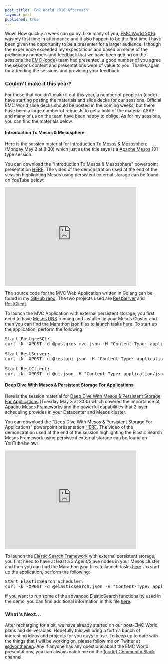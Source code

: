 ```yaml
---
post_title: 'EMC World 2016 Aftermath'
layout: post
published: true
---
```

Wow! How quickly a week can go by. Like many of you, [EMC World 2016](http://www.emcworld.com/index.htm) was my first time in attendance and it also happen to be the first time I have been given the opportunity to be a presenter for a larger audience. I though the experience exceeded my expectations and based on some of the preliminary numbers and feedback that we have been getting on the sessions the [EMC {code}](http://emccode.com/) team had presented, a good number of you agree the sessions content and presentations were of value to you. Thanks again for attending the sessions and providing your feedback.

### Couldn't make it this year?

For those that couldn't make it out this year, a number of people in {code} have starting posting the materials and slide decks for our sessions. Official EMC World slide decks should be posted in the coming weeks, but there have been a large number of requests to get a hold of the material ASAP and many of us on the team have been happy to oblige. As for my sessions, you can find the materials below.

#### Introduction To Mesos & Mesosphere

Here is the session material for [Introduction To Mesos & Mesosphere](https://www.emcworldonline.com/2016/connect/sessionDetail.ww?SESSION_ID=2714) (Monday May 2 at 8:30) which just as the title says is a [Apache Mesos](http://mesos.apache.org/) 101 type session.

You can download the "Introduction To Mesos & Mesosphere" powerpoint presentation [HERE](https://github.com/dvonthenen/proposals/raw/master/2016_EMCW/code.08%20Introduction%20to%20Mesos%20and%20Mesosphere.pptx). The video of the demonstration used at the end of the session highlighting Mesos using persistent external storage can be found on YouTube below:

<iframe width="420" height="315" src="https://www.youtube.com/embed/W353f2YVK9Y" frameborder="0" allowfullscreen></iframe>

The source code for the MVC Web Application written in Golang can be found in my [GitHub repo](https://github.com/dvonthenen/goprojects). The two projects used are [RestServer](https://github.com/dvonthenen/goprojects/tree/master/src/restserver) and [RestClient](https://github.com/dvonthenen/goprojects/tree/master/src/restclient).

To launch the MVC Application with external persistent storage, you first need to have [Mesos DNS](http://mesosphere.github.io/mesos-dns/) running and installed in your Mesos Cluster and then you can find the Marathon json files to launch tasks [here](https://github.com/dvonthenen/junkyard/tree/master/mesos/EMCW2016). To start up the application, perform the following:

<pre>
Start PostgreSQL:
curl -k -XPOST -d @postgres-mvc.json -H "Content-Type: application/json" YourMarathonIP:8080/v2/apps

Start RestServer:
curl -k -XPOST -d @restapi.json -H "Content-Type: application/json" YourMarathonIP:8080/v2/apps

Start RestClient:
curl -k -XPOST -d @ui.json -H "Content-Type: application/json" YourMarathonIP:8080/v2/apps
</pre>

#### Deep Dive With Mesos & Persistent Storage For Applications

Here is the session material for [Deep Dive With Mesos & Persistent Storage For Applications](https://www.emcworldonline.com/2016/connect/sessionDetail.ww?SESSION_ID=2720) (Tuesday May 3 at 3:00) which covered the importance of [Apache Mesos Frameworks](http://mesos.apache.org/documentation/latest/frameworks/) and the powerful capabilities that 2 layer scheduling provides in your Datacenter and Mesos cluster.

You can download the "Deep Dive With Mesos & Persistent Storage For Applications" powerpoint presentation [HERE](https://github.com/dvonthenen/proposals/raw/master/2016_EMCW/code.14%20Deep%20Dive%20with%20Mesos%20and%20Persistent%20Storage%20for%20Applications.pptx). The video of the demonstration used at the end of the session highlighting the Elastic Search Mesos Framework using persistent external storage can be found on YouTube below:

<iframe width="420" height="315" src="https://www.youtube.com/embed/UewRlc0ZWZ8" frameborder="0" allowfullscreen></iframe>

To launch the [Elastic Search Framework](https://github.com/mesos/elasticsearch) with external persistent storage, you first need to have at least a 3 Agent/Slave nodes in your Mesos cluster and then you can find the Marathon json files to launch tasks [here](https://github.com/dvonthenen/junkyard/tree/master/mesos/EMCW2016). To start up the application, perform the following:

<pre>
Start ElasticSearch Scheduler:
curl -k -XPOST -d @elasticsearch.json -H "Content-Type: application/json" YourMarathonIP:8080/v2/apps
</pre>

If you want to run some of the advanced ElasticSearch functionality used in the demo, you can find additional information in this file [here](https://github.com/dvonthenen/junkyard/blob/master/mesos/EMCW2016/start.txt).

### What's Next...

After recharging for a bit, we have already started on our post-EMC World plans and deliverables. Hopefully this will bring a forth a bunch of interesting ideas and projects for you guys to use. To keep up to date with the things that I will be working on, please follow me on Twitter at [@dvonthenen](https://twitter.com/dvonthenen). Any if anyone has any questions about the EMC World presentations, you can always catch me on the [{code} Community Slack](https://codecommunity.slack.com/) channel.
